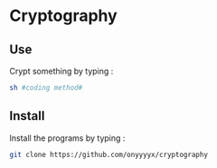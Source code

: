 # Cryptography
## Use
Crypt something by typing :
```bash
sh #coding method#
```
## Install
Install the programs by typing :
```bash
git clone https://github.com/onyyyyx/cryptography
```